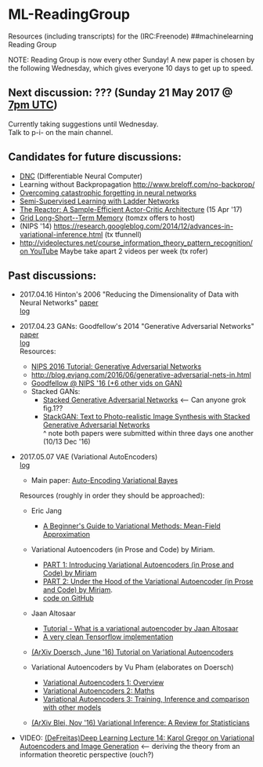 # ML-ReadingGroup

Resources (including transcripts) for the (IRC:Freenode) ##machinelearning Reading Group 

NOTE: Reading Group is now every other Sunday! A new paper is chosen by the following Wednesday, which gives everyone 10 days to get up to speed.

<!-- Short URL: https://j.mp/ML-ReadingGrp -->

## Next discussion: ???  (Sunday 21 May 2017 @ [7pm UTC](https://www.wolframalpha.com/input/?i=Sunday+7+pm+UTC))
Currently taking suggestions until Wednesday.  
Talk to p-i- on the main channel.  

## Candidates for future discussions:
* [DNC](https://github.com/deepmind/dnc) (Differentiable Neural Computer)
* Learning without Backpropagation http://www.breloff.com/no-backprop/
* [Overcoming catastrophic forgetting in neural networks](https://arxiv.org/abs/1612.00796)
* [Semi-Supervised Learning with Ladder Networks](https://arxiv.org/abs/1507.02672)
* [The Reactor: A Sample-Efficient Actor-Critic Architecture](https://arxiv.org/abs/1704.04651) (15 Apr '17)
* [Grid Long-Short--Term Memory](https://arxiv.org/pdf/1507.01526.pdf) (tomzx offers to host)
* (NIPS '14) https://research.googleblog.com/2014/12/advances-in-variational-inference.html (tx tfunnell)
* http://videolectures.net/course_information_theory_pattern_recognition/ [on YouTube](https://www.youtube.com/watch?v=BCiZc0n6COY&list=PLruBu5BI5n4aFpG32iMbdWoRVAA-Vcso6)
  Maybe take apart 2 videos per week (tx rofer)

## Past discussions:
* 2017.04.16 Hinton's 2006 "Reducing the Dimensionality of Data with Neural Networks" [paper](https://www.cs.toronto.edu/~hinton/science.pdf)  
  [log](logs/2017.04.16)  

* 2017.04.23 GANs: Goodfellow's 2014 "Generative Adversarial Networks" [paper](https://arxiv.org/abs/1406.2661)  
  [log](logs/2017.04.23)  
  Resources:
     - [NIPS 2016 Tutorial: Generative Adversarial Networks](https://arxiv.org/abs/1701.00160)
     - http://blog.evjang.com/2016/06/generative-adversarial-nets-in.html
     - [Goodfellow @ NIPS '16 (+6 other vids on GAN)](https://www.youtube.com/watch?v=RvgYvHyT15E&list=PLJscN9YDD1buxCitmej1pjJkR5PMhenTF)     
     - Stacked GANs:  
        - [Stacked Generative Adversarial Networks](https://arxiv.org/abs/1612.04357) <-- Can anyone grok fig.1??  
        - [StackGAN: Text to Photo-realistic Image Synthesis with Stacked Generative Adversarial Networks](https://arxiv.org/abs/1612.03242)  
        ^ note both papers were submitted within three days one another (10/13 Dec '16)  

* 2017.05.07 VAE (Variational AutoEncoders)  
  [log](logs/2017.05.07_VAE)

  * Main paper: [Auto-Encoding Variational Bayes](https://arxiv.org/abs/1312.6114)  

  Resources (roughly in order they should be approached):  

  * Eric Jang
    * [A Beginner's Guide to Variational Methods: Mean-Field Approximation](http://blog.evjang.com/2016/08/variational-bayes.html)

  * Variational Autoencoders (in Prose and Code) by Miriam.
    * [PART 1: Introducing Variational Autoencoders (in Prose and Code) by Miriam](http://blog.fastforwardlabs.com/2016/08/12/introducing-variational-autoencoders-in-prose-and.html)
    * [PART 2: Under the Hood of the Variational Autoencoder (in Prose and Code) by Miriam](http://blog.fastforwardlabs.com/2016/08/22/under-the-hood-of-the-variational-autoencoder-in.html).
    * [code on GitHub](https://github.com/fastforwardlabs/vae-tf/tree/master)

  * Jaan Altosaar
    * [Tutorial - What is a variational autoencoder by Jaan Altosaar](https://jaan.io/what-is-variational-autoencoder-vae-tutorial/)
    * [A very clean Tensorflow implementation](https://github.com/altosaar/vae/blob/master/vae.py)

  * [(ArXiv Doersch, June '16) Tutorial on Variational Autoencoders](https://arxiv.org/abs/1606.05908)  

  * Variational Autoencoders by Vu Pham (elaborates on Doersch)
    * [Variational Autoencoders 1: Overview](https://phvu.net/2017/02/26/variational-autoencoders-1-overview/)
    * [Variational Autoencoders 2: Maths](https://phvu.net/2017/04/02/variational-autoencoders-2-maths/)
    * [Variational Autoencoders 3: Training, Inference and comparison with other models](https://phvu.net/2017/04/02/variational-autoencoders-3-training-inference-and-comparison-with-other-models/)

  * [(ArXiv Blei, Nov '16) Variational Inference: A Review for Statisticians](https://arxiv.org/abs/1601.00670)

* VIDEO: [(DeFreitas)Deep Learning Lecture 14: Karol Gregor on Variational Autoencoders and Image Generation](https://www.youtube.com/watch?v=P78QYjWh5sM) <-- deriving the theory from an information theoretic perspective (ouch?)
